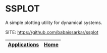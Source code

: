 # SSPLOT

 A simple plotting utility for dynamical systems.

 SITE: https://github.com/babaissarkar/ssplot

 | [Applications](https://portable-linux-apps.github.io/apps.html) | [Home](https://portable-linux-apps.github.io)
 | --- | --- |

